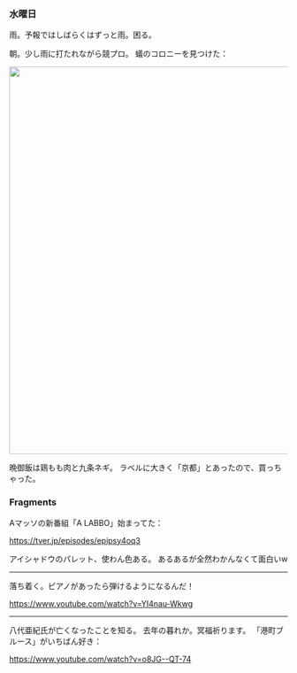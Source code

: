 ### 水曜日

雨。予報ではしばらくはずっと雨。困る。

朝。少し雨に打たれながら競プロ。
蟻のコロニーを見つけた：

<img src="https://i.imgur.com/BgfBp6W.jpg" width="700">

晩御飯は鶏もも肉と九条ネギ。
ラベルに大きく「京都」とあったので、買っちゃった。

### Fragments

Aマッソの新番組「A LABBO」始まってた：

https://tver.jp/episodes/epipsy4oq3

アイシャドウのパレット、使わん色ある。
あるあるが全然わかんなくて面白いw

---

落ち着く。ピアノがあったら弾けるようになるんだ！

https://www.youtube.com/watch?v=YI4nau-Wkwg

---

八代亜紀氏が亡くなったことを知る。
去年の暮れか。冥福祈ります。
「港町ブルース」がいちばん好き：

https://www.youtube.com/watch?v=o8JG--QT-74